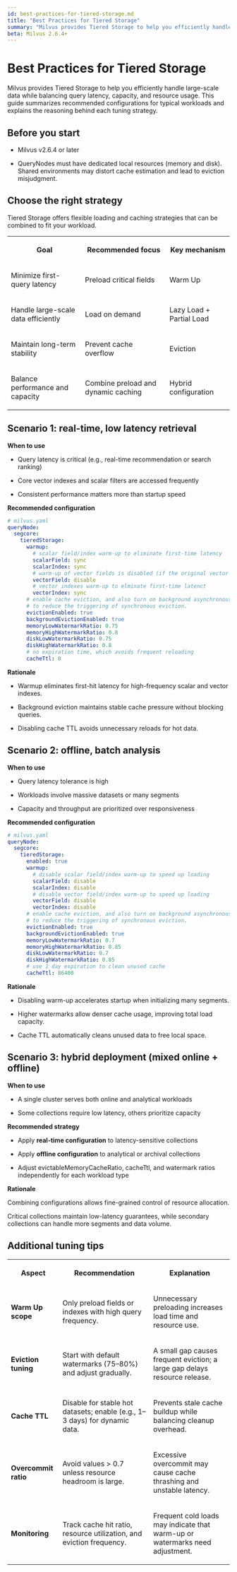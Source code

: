 ```yaml
---
id: best-practices-for-tiered-storage.md
title: "Best Practices for Tiered Storage"
summary: "Milvus provides Tiered Storage to help you efficiently handle large-scale data while balancing query latency, capacity, and resource usage. This guide summarizes recommended configurations for typical workloads and explains the reasoning behind each tuning strategy."
beta: Milvus 2.6.4+
---
```


# Best Practices for Tiered Storage

Milvus provides Tiered Storage to help you efficiently handle large-scale data while balancing query latency, capacity, and resource usage. This guide summarizes recommended configurations for typical workloads and explains the reasoning behind each tuning strategy.

## Before you start

- Milvus v2.6.4 or later

- QueryNodes must have dedicated local resources (memory and disk). Shared environments may distort cache estimation and lead to eviction misjudgment.

## Choose the right strategy

Tiered Storage offers flexible loading and caching strategies that can be combined to fit your workload.

<table>
   <tr>
     <th><p>Goal</p></th>
     <th><p>Recommended focus</p></th>
     <th><p>Key mechanism</p></th>
   </tr>
   <tr>
     <td><p>Minimize first-query latency</p></td>
     <td><p>Preload critical fields</p></td>
     <td><p>Warm Up</p></td>
   </tr>
   <tr>
     <td><p>Handle large-scale data efficiently</p></td>
     <td><p>Load on demand</p></td>
     <td><p>Lazy Load + Partial Load</p></td>
   </tr>
   <tr>
     <td><p>Maintain long-term stability</p></td>
     <td><p>Prevent cache overflow</p></td>
     <td><p>Eviction</p></td>
   </tr>
   <tr>
     <td><p>Balance performance and capacity</p></td>
     <td><p>Combine preload and dynamic caching</p></td>
     <td><p>Hybrid configuration</p></td>
   </tr>
</table>

## Scenario 1: real-time, low latency retrieval

**When to use**

- Query latency is critical (e.g., real-time recommendation or search ranking)

- Core vector indexes and scalar filters are accessed frequently

- Consistent performance matters more than startup speed

**Recommended configuration**

```yaml
# milvus.yaml
queryNode:
  segcore:
    tieredStorage:
      warmup:
        # scalar field/index warm-up to eliminate first-time latency
        scalarField: sync
        scalarIndex: sync
        # warm-up of vector fields is disabled (if the original vector is not required)
        vectorField: disable
        # vector indexes warm-up to elminate first-time latenct
        vectorIndex: sync
      # enable cache eviction, and also turn on background asynchronous eviction
      # to reduce the triggering of synchronous eviction.
      evictionEnabled: true
      backgroundEvictionEnabled: true
      memoryLowWatermarkRatio: 0.75
      memoryHighWatermarkRatio: 0.8
      diskLowWatermarkRatio: 0.75
      diskHighWatermarkRatio: 0.8
      # no expiration time, which avoids frequent reloading
      cacheTtl: 0
```

**Rationale**

- Warmup eliminates first-hit latency for high-frequency scalar and vector indexes.

- Background eviction maintains stable cache pressure without blocking queries.

- Disabling cache TTL avoids unnecessary reloads for hot data.

## Scenario 2: offline, batch analysis

**When to use**

- Query latency tolerance is high

- Workloads involve massive datasets or many segments

- Capacity and throughput are prioritized over responsiveness

**Recommended configuration**

```yaml
# milvus.yaml
queryNode:
  segcore:
    tieredStorage:
      enabled: true
      warmup:
        # disable scalar field/index warm-up to speed up loading
        scalarField: disable
        scalarIndex: disable
        # disable vector field/index warm-up to speed up loading
        vectorField: disable
        vectorIndex: disable
      # enable cache eviction, and also turn on background asynchronous eviction
      # to reduce the triggering of synchronous eviction.
      evictionEnabled: true
      backgroundEvictionEnabled: true
      memoryLowWatermarkRatio: 0.7
      memoryHighWatermarkRatio: 0.85
      diskLowWatermarkRatio: 0.7
      diskHighWatermarkRatio: 0.85
      # use 1 day expiration to clean unused cache
      cacheTtl: 86400
```

**Rationale**

- Disabling warm-up accelerates startup when initializing many segments.

- Higher watermarks allow denser cache usage, improving total load capacity.

- Cache TTL automatically cleans unused data to free local space.

## Scenario 3: hybrid deployment (mixed online + offline)

**When to use**

- A single cluster serves both online and analytical workloads

- Some collections require low latency, others prioritize capacity

**Recommended strategy**

- Apply **real-time configuration** to latency-sensitive collections

- Apply **offline configuration** to analytical or archival collections

- Adjust evictableMemoryCacheRatio, cacheTtl, and watermark ratios independently for each workload type

**Rationale**

Combining configurations allows fine-grained control of resource allocation.

Critical collections maintain low-latency guarantees, while secondary collections can handle more segments and data volume.

## Additional tuning tips

<table>
   <tr>
     <th><p>Aspect</p></th>
     <th><p>Recommendation</p></th>
     <th><p>Explanation</p></th>
   </tr>
   <tr>
     <td><p><strong>Warm Up scope</strong></p></td>
     <td><p>Only preload fields or indexes with high query frequency.</p></td>
     <td><p>Unnecessary preloading increases load time and resource use.</p></td>
   </tr>
   <tr>
     <td><p><strong>Eviction tuning</strong></p></td>
     <td><p>Start with default watermarks (75–80%) and adjust gradually.</p></td>
     <td><p>A small gap causes frequent eviction; a large gap delays resource release.</p></td>
   </tr>
   <tr>
     <td><p><strong>Cache TTL</strong></p></td>
     <td><p>Disable for stable hot datasets; enable (e.g., 1–3 days) for dynamic data.</p></td>
     <td><p>Prevents stale cache buildup while balancing cleanup overhead.</p></td>
   </tr>
   <tr>
     <td><p><strong>Overcommit ratio</strong></p></td>
     <td><p>Avoid values &gt; 0.7 unless resource headroom is large.</p></td>
     <td><p>Excessive overcommit may cause cache thrashing and unstable latency.</p></td>
   </tr>
   <tr>
     <td><p><strong>Monitoring</strong></p></td>
     <td><p>Track cache hit ratio, resource utilization, and eviction frequency.</p></td>
     <td><p>Frequent cold loads may indicate that warm-up or watermarks need adjustment.</p></td>
   </tr>
</table>


